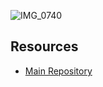 
![IMG_0740](https://github.com/user-attachments/assets/d33eb5c4-03ce-41cc-ad02-14c8b2edfd82)


## Resources

- [Main Repository](https://github.com/waleedsid/COMSATS-University-Abbottabad-Past-Papers)
